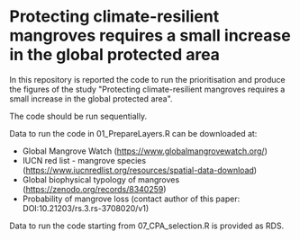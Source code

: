 # Protecting climate-resilient mangroves requires a small increase in the global protected area

In this repository is reported the code to run the prioritisation and produce the figures of the study "Protecting climate-resilient mangroves requires a small increase in the global protected area".

The code should be run sequentially.

Data to run the code in 01_PrepareLayers.R can be downloaded at:

- Global Mangrove Watch (https://www.globalmangrovewatch.org/)
- IUCN red list - mangrove species (https://www.iucnredlist.org/resources/spatial-data-download)
- Global biophysical typology of mangroves (https://zenodo.org/records/8340259)
- Probability of mangrove loss (contact author of this paper: DOI:10.21203/rs.3.rs-3708020/v1)

Data to run the code starting from 07_CPA_selection.R is provided as RDS.
